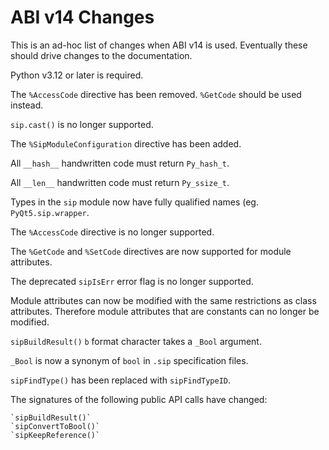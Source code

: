# ABI v14 Changes

This is an ad-hoc list of changes when ABI v14 is used.  Eventually these
should drive changes to the documentation.

Python v3.12 or later is required.

The `%AccessCode` directive has been removed.  `%GetCode` should be used
instead.

`sip.cast()` is no longer supported.

The `%SipModuleConfiguration` directive has been added.

All `__hash__` handwritten code must return `Py_hash_t`.

All `__len__` handwritten code must return `Py_ssize_t`.

Types in the `sip` module now have fully qualified names (eg.
`PyQt5.sip.wrapper`.

The `%AccessCode` directive is no longer supported.

The `%GetCode` and `%SetCode` directives are now supported for module
attributes.

The deprecated `sipIsErr` error flag is no longer supported.

Module attributes can now be modified with the same restrictions as class
attributes.  Therefore module attributes that are constants can no longer be
modified.

`sipBuildResult()` `b` format character takes a `_Bool` argument.

`_Bool` is now a synonym of `bool` in `.sip` specification files.

`sipFindType()` has been replaced with `sipFindTypeID`.

The signatures of the following public API calls have changed:

    `sipBuildResult()`
    `sipConvertToBool()`
    `sipKeepReference()`
